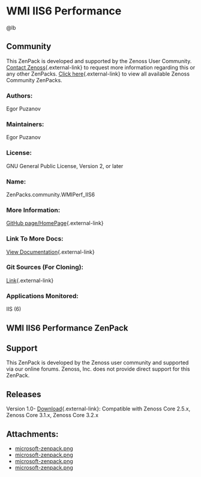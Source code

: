# WMI IIS6 Performance

@lb[](img/zenpack-microsoft-zenpack.png)

## Community

This ZenPack is developed and supported by the Zenoss User Community.
[Contact Zenoss](https://tryit.zenoss.com/zenpack-contact/){.external-link} to
request more information regarding this or any other ZenPacks. [Click here](https://zenoss.com/product/zenpacks?f%5B0%5D=im_field_zenpack_category:1021){.external-link} to
view all available Zenoss Community ZenPacks.

### Authors:

Egor Puzanov

### Maintainers:

Egor Puzanov

### License:

GNU General Public License, Version 2, or later

### Name:

ZenPacks.community.WMIPerf_IIS6

### More Information:

[GitHub page/HomePage](http://community.zenoss.org/docs/DOC-3400){.external-link}

### Link To More Docs:

[View Documentation](http://community.zenoss.org/docs/DOC-3400){.external-link}

### Git Sources (For Cloning):

[Link](https://github.com/epuzanov/ZenPacks.community.WMIPerf_IIS6.git){.external-link}

### Applications Monitored:

IIS (6)

## WMI IIS6 Performance ZenPack

## Support

This ZenPack is developed by the Zenoss user community and supported via
our online forums. Zenoss, Inc. does not provide direct support for this
ZenPack.

## Releases

Version 1.0- [Download](https://storage.googleapis.com/zenpacks/ZenPacks.community.WMIPerf_IIS6/1.0/ZenPacks.community.WMIPerf_IIS6-1.0.egg){.external-link}:   Compatible with Zenoss Core 2.5.x, Zenoss Core 3.1.x, Zenoss Core
    3.2.x

## Attachments:

-   [microsoft-zenpack.png](img/zenpack-microsoft-zenpack.png)
-   [microsoft-zenpack.png](img/zenpack-microsoft-zenpack.png)
-   [microsoft-zenpack.png](img/zenpack-microsoft-zenpack.png)
-   [microsoft-zenpack.png](img/zenpack-microsoft-zenpack.png)

